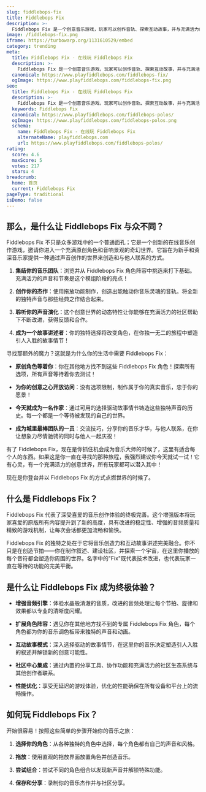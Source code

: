 ```yaml
---
slug: fiddlebops-fix
title: Fiddlebops Fix
description: >-
  Fiddlebops Fix 是一个创意音乐游戏，玩家可以创作音轨、探索互动故事，并与充满活力的社区互动，全部免费在线体验。
image: /fiddlebops-fix.png
iframe: https://turbowarp.org/1131610529/embed
category: trending
meta:
  title: Fiddlebops Fix - 在线玩 Fiddlebops Fix
  description: >-
    Fiddlebops Fix 是一个创意音乐游戏，玩家可以创作音轨、探索互动故事，并与充满活力的社区互动，全部免费在线体验。
  canonical: https://www.playfiddlebops.com/fiddlebops-fix/
  ogImage: https://www.playfiddlebops.com/fiddlebops-fix.png
seo:
  title: Fiddlebops Fix - 在线玩 Fiddlebops Fix
  description: >-
    Fiddlebops Fix 是一个创意音乐游戏，玩家可以创作音轨、探索互动故事，并与充满活力的社区互动，全部免费在线体验。
  keywords: Fiddlebops Fix
  canonical: https://www.playfiddlebops.com/fiddlebops-polos/
  ogImage: https://www.playfiddlebops.com/fiddlebops-polos.png
  schema:
    name: Fiddlebops Fix - 在线玩 Fiddlebops Fix
    alternateName: playfiddlebops.com
    url: https://www.playfiddlebops.com/fiddlebops-polos/
rating:
  score: 4.6
  maxScore: 5
  votes: 217
  stars: 4
breadcrumb:
  home: 首页
  current: Fiddlebops Fix
pageType: traditional
isDemo: false
---
```


## 那么，是什么让 Fiddlebops Fix 与众不同？

Fiddlebops Fix 不只是众多游戏中的一个普通面孔；它是一个创新的在线音乐创作游戏，邀请你进入一个充满原创角色和音响景观的奇幻世界。它旨在为新手和资深音乐家提供一种通过声音创作的世界来创造和与他人联系的方式。

1. **集结你的音乐团队**：浏览并从 Fiddlebops Fix 角色阵容中挑选来打下基础。充满活力的声音和节奏是这个模组阶段的亮点！

1. **创作你的杰作**：使用拖放功能制作，创造出能触动你音乐灵魂的音轨。将全新的独特声音与那些经典之作结合起来。

1. **聆听你的声音演化**：这个创意世界的动态特性让你能够在充满活力的社区帮助下不断改进，获得反馈和合作。

1. **成为一个故事讲述者**：你的独特选择将改变角色，在你独一无二的旅程中塑造引人入胜的故事情节！

寻找那额外的魔力？这就是为什么你的生活中需要 Fiddlebops Fix：

- **原创角色等着你**：你在其他地方找不到这些 Fiddlebops Fix 角色！探索所有选项，所有声音等待着你去测试！

- **为你的创意之心开放访问**：没有选项限制，制作属于你的真实音乐，忠于你的愿景！

- **今天就成为一名作家**：通过可用的选择驱动故事情节铸造这些独特声音的历史。每一个都是一个等待被发现的自己的世界。

- **成为城里最棒团队的一员**：交流技巧，分享你的音乐才华，与他人联系，在你让想象力尽情驰骋的同时与他人一起庆祝！

有了 Fiddlebops Fix，现在是你抓住机会成为音乐大师的时候了，这里有适合每个人的东西。如果这是你一直在寻找的那种旅程，我强烈建议你今天就试一试！它有心灵，有一个充满活力的创意世界，所有玩家都可以潜入其中！

现在是你登台并以 Fiddlebops Fix 的方式点燃世界的时候了。

## 什么是 Fiddlebops Fix？

Fiddlebops Fix 代表了深受喜爱的音乐创作体验的终极完善。这个增强版本将玩家喜爱的原版所有内容提升到了新的高度，具有改进的稳定性、增强的音频质量和精致的游戏机制，让每次会话都更加流畅和愉快。

Fiddlebops Fix 的独特之处在于它将音乐创造力和互动故事讲述完美融合。你不只是在创造节拍——你在制作叙述、建设社区，并探索一个宇宙，在这里你播放的每个音符都会塑造你周围的世界。名字中的"Fix"既代表技术改进，也代表玩家一直在等待的功能的完美平衡。

## 是什么让 Fiddlebops Fix 成为终极体验？

- **增强音频引擎**：体验水晶般清澈的音质，改进的音频处理让每个节拍、旋律和效果都以专业的清晰度闪耀。

- **扩展角色阵容**：遇见你在其他地方找不到的专属 Fiddlebops Fix 角色，每个角色都为你的音乐调色板带来独特的声音和动画。

- **互动故事模式**：深入选择驱动的故事情节，在这里你的音乐决定塑造引人入胜的叙述并解锁新的创意可能性。

- **社区中心集成**：通过内置的分享工具、协作功能和充满活力的社区生态系统与其他创作者联系。

- **性能优化**：享受无延迟的游戏体验，优化的性能确保在所有设备和平台上的流畅操作。

## 如何玩 Fiddlebops Fix？

开始很容易！按照这些简单的步骤开始你的音乐之旅：

1. **选择你的角色**：从各种独特的角色中选择，每个角色都有自己的声音和风格。

1. **拖放**：使用直观的拖放界面放置角色并创造音乐。

1. **尝试组合**：尝试不同的角色组合以发现新声音并解锁特殊功能。

1. **保存和分享**：录制你的音乐杰作并与社区分享。